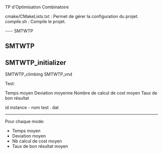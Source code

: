TP d'Optimisation Combinatoire


cmake/CMakeLists.txt : Permet de gérer la configuration du projet.
compile.sh : Compile le projet.

---- SMTWTP

SMTWTP
--
SMTWTP_initializer
--
SMTWTP_climbing
SMTWTP_vnd


Test:

Temps moyen
Deviation moyenne
Nombre de calcul de cost moyen
Taux de bon résultat

id instance - nom test . dat

------------------------------------

Pour chaque mode:
 - Temps moyen
 - Deviation moyen
 - Nb calcul de cost moyen
 - Taux de bon résultat moyen


